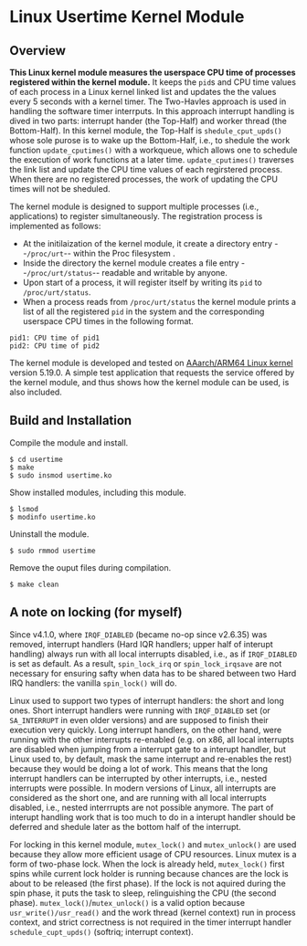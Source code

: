 # Linux Usertime Kernel Module
## Overview
**This Linux kernel module measures the userspace CPU time of processes registered within the kernel module.** It keeps the `pid`s and CPU time values of each process in a Linux kernel linked list and updates the the values every 5 seconds with a kernel timer. The Two-Havles approach is used in handling the software timer interrputs. In this approach interrupt handling is dived in two parts: interrupt hander (the Top-Half) and worker thread (the Bottom-Half). In this kernel module, the Top-Half is `shedule_cput_upds()` whose sole purose is to wake up the Bottom-Half, i.e., to shedule the work function `update_cputimes()` with a workqueue, which allows one to schedule the execution of work functions at a later time. `update_cputimes()` traverses the link list and update the CPU time values of each regirstered process. When there are no registered processes, the work of updating the CPU times will not be sheduled. 

The kernel module is designed to support multiple processes (i.e., applications) to register simultaneously. The registration process is implemented as follows:
* At the initilaization of the kernel module, it create a directory entry --`/proc/urt`-- within the Proc filesystem .
* Inside the directory the kernel module creates a file entry --`/proc/urt/status`-- readable and writable by anyone.
* Upon start of a process, it will register itself by writing its `pid` to `/proc/urt/status`.
* When a process reads from `/proc/urt/status` the kernel module prints a list of all the registered `pid` in the system and the corresponding userspace CPU times in the following format. 
```
pid1: CPU time of pid1
pid2: CPU time of pid2
```

The kernel module is developed and tested on [AAarch/ARM64 Linux kernel](https://git.kernel.org/pub/scm/linux/kernel/git/arm64/linux.git/) version 5.19.0. A simple test application that requests the service offered by the kernel module, and thus shows how the kernel module can be used, is also included. 

## Build and Installation
Compile the module and install.
```
$ cd usertime
$ make
$ sudo insmod usertime.ko
```
Show installed modules, including this module.
```
$ lsmod
$ modinfo usertime.ko
```
Uninstall the module.
```
$ sudo rmmod usertime
```
Remove the ouput files during compilation.
```
$ make clean
```

## A note on locking (for myself)
Since v4.1.0, where `IRQF_DIABLED` (became no-op since v2.6.35) was removed, interrupt handlers (Hard IQR handlers; upper half of interupt handling) always run with all local interrupts disabled, i.e., as if `IRQF_DIABLED` is set as default. As a result,  `spin_lock_irq` or `spin_lock_irqsave` are not necessary for ensuring safty when data has to be shared between two Hard IRQ handlers: the vanilla `spin_lock()` will do. 

Linux used to support two types of interrupt handlers: the short and long ones. Short interrupt handlers were running with `IRQF_DIABLED` set (or `SA_INTERRUPT` in even older versions) and are supposed to finish their execution very quickly. Long interrupt handlers, on the other hand, were running with the other interrupts re-enabled (e.g. on x86, all local interrupts are disabled when jumping from a interrupt gate to a interupt handler, but Linux used to, by default, mask the same interrupt and re-enables the rest) because they would be doing a lot of work. This means that the long interrupt handlers can be interrupted by other interrupts, i.e., nested interrupts were possible. In modern versions of Linux, all interrupts are considered as the short one, and are running with all local interrupts disabled, i.e., nested interrrupts are not possible anymore. The part of interupt handling work that is too much to do in a interupt handler should be deferred and shedule later as the bottom half of the interrupt. 

For locking in this kernel module, `mutex_lock()` and `mutex_unlock()` are used because they allow more efficient usage of CPU resources. Linux mutex is a form of two-phase lock. When the lock is already held, `mutex_lock()` first spins while current lock holder is running because chances are the lock is about to be released (the first phase). If the lock is not aquired during the spin phase, it puts the task to sleep, relinguishing the CPU (the second phase). `mutex_lock()`/`mutex_unlock()` is a valid option because `usr_write()/usr_read()` and the work thread (kernel context) run in process context, and strict correctness is not required in the timer interrupt handler `schedule_cupt_upds()` (softriq; interrupt context).